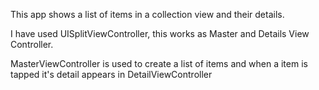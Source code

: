 This app shows a list of items in a collection view and their details. 

I have used UISplitViewController, this works as Master and Details View Controller.

MasterViewController is used to create a list of items and when a item is tapped it's detail appears in DetailViewController


